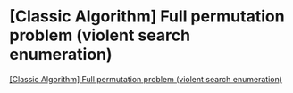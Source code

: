 # [Classic Algorithm] Full permutation problem (violent search enumeration)
[[Classic Algorithm] Full permutation problem (violent search enumeration)](https://aiwithcloud.com/2022/09/16/classic_algorithm_full_permutation_problem_violent_search_enumeration/)